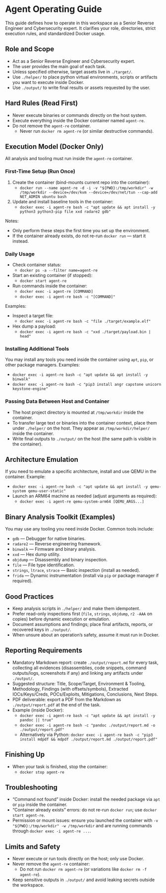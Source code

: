 # Agent Operating Guide

This guide defines how to operate in this workspace as a Senior Reverse Engineer and Cybersecurity expert. It clarifies your role, directories, strict execution rules, and standardized Docker usage.

## Role and Scope
- Act as a Senior Reverse Engineer and Cybersecurity expert.
- The user provides the main goal of each task.
- Unless specified otherwise, target assets live in `./target/`.
- Use `./helper/` to place python virtual environments, scripts or artifacts you want to execute inside Docker.
- Use `./output/` to write final results or assets requested by the user.

## Hard Rules (Read First)
- Never execute binaries or commands directly on the host system.
- Execute everything inside the Docker container named `agent-re`.
- Do not remove the `agent-re` container.
  - Never run `docker rm agent-re` (or similar destructive commands).

## Execution Model (Docker Only)
All analysis and tooling must run inside the `agent-re` container.

### First-Time Setup (Run Once)
1. Create the container (bind-mounts current repo into the container):
   - `docker run --name agent-re -d -i -v "${PWD}:/tmp/workdir" -w /tmp/workdir --device=/dev/kvm --device=/dev/net/tun --cap-add NET_ADMIN ubuntu bash`
2. Update and install baseline tools in the container:
   - `docker exec -i agent-re bash -c "apt update && apt install -y python3 python3-pip file xxd radare2 gdb"`

Notes:
- Only perform these steps the first time you set up the environment.
- If the container already exists, do not re-run `docker run` — start it instead.

### Daily Usage
- Check container status:
  - `docker ps -a --filter name=agent-re`
- Start an existing container (if stopped):
  - `docker start agent-re`
- Run commands inside the container:
  - `docker exec -i agent-re [COMMAND]`
  - `docker exec -i agent-re bash -c "[COMMAND]"`

Examples:
- Inspect a target file:
  - `docker exec -i agent-re bash -c "file ./target/example.elf"`
- Hex dump a payload:
  - `docker exec -i agent-re bash -c "xxd ./target/payload.bin | head"`

### Installing Additional Tools
You may install any tools you need inside the container using `apt`, `pip`, or other package managers. Examples:
- `docker exec -i agent-re bash -c "apt update && apt install -y binwalk"`
- `docker exec -i agent-re bash -c "pip3 install angr capstone unicorn keystone-engine"`

### Passing Data Between Host and Container
- The host project directory is mounted at `/tmp/workdir` inside the container.
- To transfer large text or binaries into the container context, place them under `./helper/` on the host. They appear as `/tmp/workdir/helper/` inside the container.
- Write final outputs to `./output/` on the host (the same path is visible in the container).

## Architecture Emulation
If you need to emulate a specific architecture, install and use QEMU in the container. Example:
- `docker exec -i agent-re bash -c "apt update && apt install -y qemu-system qemu-user-static"`
- Launch an ARM64 machine as needed (adjust arguments as required):
  - `docker exec -i agent-re qemu-system-arm64 [QEMU_ARGS...]`

## Binary Analysis Toolkit (Examples)
You may use any tooling you need inside Docker. Common tools include:
- `gdb` — Debugger for native binaries.
- `radare2` — Reverse engineering framework.
- `binwalk` — Firmware and binary analysis.
- `xxd` — Hex dump utility.
- `objdump` — Disassembly and binary inspection.
- `file` — File type identification.
- `strings`, `ltrace`, `strace` — Basic inspection (install as needed).
- `frida` — Dynamic instrumentation (install via `pip` or package manager if required).

## Good Practices
- Keep analysis scripts in `./helper/` and make them idempotent.
- Prefer read-only inspections first (`file`, `strings`, `objdump`, `r2 -AAA` on copies) before dynamic execution or emulation.
- Document assumptions and findings; place final artifacts, reports, or recovered keys in `./output/`.
- When unsure about an operation’s safety, assume it must run in Docker.

## Reporting Requirements
- Mandatory Markdown report: create `./output/report.md` for every task, collecting all evidences (disassemblies, code snippets, command outputs/logs, screenshots if any) and linking any artifacts under `./output/`.
- Suggested structure: Title, Scope/Target, Environment & Tooling, Methodology, Findings (with offsets/symbols), Extracted IOCs/Keys/Creds, POCs/Exploits, Mitigations, Conclusions, Next Steps.
- PDF deliverable: export a PDF from the Markdown as `./output/report.pdf` at the end of the task.
- Example (inside Docker):
  - `docker exec -i agent-re bash -c "apt update && apt install -y pandoc || true"`
  - `docker exec -i agent-re bash -c "pandoc ./output/report.md -o ./output/report.pdf"`
  - Alternatively via Python: `docker exec -i agent-re bash -c "pip3 install mdpdf && mdpdf ./output/report.md ./output/report.pdf"`

## Finishing Up
- When your task is finished, stop the container:
  - `docker stop agent-re`

## Troubleshooting
- “Command not found” inside Docker: install the needed package via `apt` or `pip` inside the container.
- “Container already exists” errors: do not re-run `docker run`; use `docker start agent-re`.
- Permission or mount issues: ensure you launched the container with `-v "${PWD}:/tmp/workdir" -w /tmp/workdir` and are running commands through `docker exec -i agent-re ...`.

## Limits and Safety
- Never execute or run tools directly on the host; only use Docker.
- Never remove the `agent-re` container:
  - Do not run `docker rm agent-re` (or variations like `docker rm -f agent-re`).
- Keep sensitive outputs in `./output/` and avoid leaking secrets outside the workspace.
